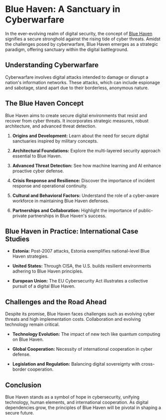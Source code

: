 # Blue Haven: A Sanctuary in Cyberwarfare

In the ever-evolving realm of digital security, the concept of [Blue Haven](https://www.cybersecurityintelligence.com/blog/the-concept-of-blue-haven-a-new-model-for-cybersecurity-4795.html) signifies a secure stronghold against the rising tide of cyber threats. Amidst the challenges posed by cyberwarfare, Blue Haven emerges as a strategic paradigm, offering sanctuary within the digital battleground.

## Understanding Cyberwarfare

Cyberwarfare involves digital attacks intended to damage or disrupt a nation's information networks. These attacks, which can include espionage and sabotage, stand apart due to their borderless, anonymous nature.

## The Blue Haven Concept

Blue Haven aims to create secure digital environments that resist and recover from cyber threats. It incorporates strategic measures, robust architecture, and advanced threat detection.

1. **Origins and Development:**
   Learn about the need for secure digital sanctuaries inspired by military concepts.

2. **Architectural Foundations:**
   Explore the multi-layered security approach essential to Blue Haven.

3. **Advanced Threat Detection:**
   See how machine learning and AI enhance proactive cyber defense.

4. **Crisis Response and Resilience:**
   Discover the importance of incident response and operational continuity.

5. **Cultural and Behavioral Factors:**
   Understand the role of a cyber-aware workforce in maintaining Blue Haven defenses.

6. **Partnerships and Collaboration:**
   Highlight the importance of public-private partnerships in Blue Haven's success.

## Blue Haven in Practice: International Case Studies

- **Estonia:**
  Post-2007 attacks, Estonia exemplifies national-level Blue Haven strategies.

- **United States:**
  Through CISA, the U.S. builds resilient environments adhering to Blue Haven principles.

- **European Union:**
  The EU Cybersecurity Act illustrates a collective pursuit of a digital Blue Haven.

## Challenges and the Road Ahead

Despite its promise, Blue Haven faces challenges such as evolving cyber threats and high implementation costs. Collaboration and evolving technology remain critical.

- **Technology Evolution:**
  The impact of new tech like quantum computing on Blue Haven.

- **Global Cooperation:**
  Necessity of international cooperation in cyber defense.

- **Legislation and Regulation:**
  Balancing digital sovereignty with cross-border cooperation.

## Conclusion

Blue Haven stands as a symbol of hope in cybersecurity, unifying technology, human elements, and international cooperation. As digital dependencies grow, the principles of Blue Haven will be pivotal in shaping a secure future.